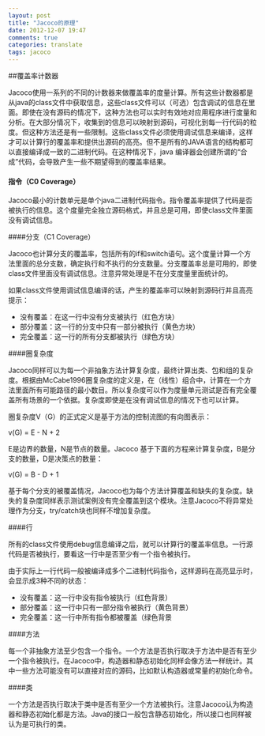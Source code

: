 ```yaml
---
layout: post
title: "Jacoco的原理"
date: 2012-12-07 19:47
comments: true
categories: translate
tags: jacoco
---
```

  
##覆盖率计数器  

Jacoco使用一系列的不同的计数器来做覆盖率的度量计算。所有这些计数器都是从java的class文件中获取信息，这些class文件可以（可选）包含调试的信息在里面。即使在没有源码的情况下，这种方法也可以实时有效地对应用程序进行度量和分析。在大部分情况下，收集到的信息可以映射到源码，可视化到每一行代码的粒度。但这种方法还是有一些限制。这些class文件必须使用调试信息来编译，这样才可以计算行的覆盖率和提供出源码的高亮。但不是所有的JAVA语言的结构都可以直接编译成一致的二进制代码。在这种情况下，java 编译器会创建所谓的“合成”代码，会导致产生一些不期望得到的覆盖率结果。  
  
#### 指令（C0 Coverage）  
  
Jacoco最小的计数单元是单个java二进制代码指令。指令覆盖率提供了代码是否被执行的信息。这个度量完全独立源码格式，并且总是可用，即使class文件里面没有调试信息。  
  
####分支（C1 Coverage）  
  
Jacoco也计算分支的覆盖率，包括所有的if和switch语句。这个度量计算一个方法里面的总分支数，确定执行和不执行的分支数量。分支覆盖率总是可用的，即使class文件里面没有调试信息。注意异常处理是不在分支度量里面统计的。  
  
如果class文件使用调试信息编译的话，产生的覆盖率可以映射到源码行并且高亮提示：    
  
* 没有覆盖：在这一行中没有分支被执行（红色方块）
* 部分覆盖：这一行的分支中只有一部分被执行（黄色方块）
* 完全覆盖：这一行的所有分支都被执行（绿色方块）

####圈复杂度  

Jacoco同样可以为每一个非抽象方法计算复杂度，最终计算出类、包和组的复杂度。根据由McCabe1996圈复杂度的定义是，在（线性）组合中，计算在一个方法里面所有可能路径的最小数目。所以复杂度可以作为度量单元测试是否有完全覆盖所有场景的一个依据。复杂度即使是在没有调试信息的情况下也可以计算。  
  
圈复杂度V（G）的正式定义是基于方法的控制流图的有向图表示：  
  
v(G) = E - N + 2  

E是边界的数量，N是节点的数量。Jacoco 基于下面的方程来计算复杂度，B是分支的数量，D是决策点的数量：  
  
v(G) = B - D + 1  
  
基于每个分支的被覆盖情况，Jacoco也为每个方法计算覆盖和缺失的复杂度。缺失的复杂度同样表示测试案例没有完全覆盖到这个模块。注意Jacoco不将异常处理作为分支，try/catch块也同样不增加复杂度。  
  
####行  
  
所有的class文件使用debug信息编译之后，就可以计算行的覆盖率信息。一行源代码是否被执行，要看这一行中是否至少有一个指令被执行。  
  
由于实际上一行代码一般被编译成多个二进制代码指令，这样源码在高亮显示时，会显示成3种不同的状态：  

* 没有覆盖：这一行中没有指令被执行（红色背景）
* 部分覆盖：这一行中只有一部分指令被执行（黄色背景）
* 完全覆盖：这一行中所有指令都被覆盖（绿色背景
  
####方法  

每一个非抽象方法至少包含一个指令。一个方法是否执行取决于方法中是否有至少一个指令被执行。在Jacoco中，构造器和静态初始化同样会像方法一样统计。其中一些方法可能没有可以直接对应的源码，比如默认构造器或常量的初始化命令。  
  
####类  

一个方法是否执行取决于类中是否有至少一个方法被执行。注意Jacoco认为构造器和静态初始化都是方法。Java的接口一般包含静态初始化，所以接口也同样被认为是可执行的类。  
  
